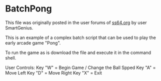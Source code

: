 # BatchPong 

This file was originally posted in the user forums of [ss64.org](http://ss64.org/viewtopic.php?id=601) by user SmartGenius.

This is an example of a complex batch script that can be used to play the early arcade game "Pong".

To run the game as is download the file and execute it in the command shell.

User Controls:
Key "W" = Begin Game / Change the Ball Spped
Key "A" = Move Left
Key "D" = Move Right
Key "X" = Exit
